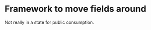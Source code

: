 Framework to move fields around
===============================

Not really in a state for public consumption.
